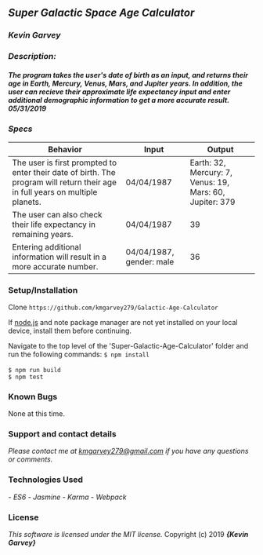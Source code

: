 ## _Super Galactic Space Age Calculator_

### _***Kevin Garvey***_

### _Description:_
##### _The program takes the user's date of birth as an input, and returns their age in Earth, Mercury, Venus, Mars, and Jupiter years. In addition, the user can recieve their approximate life expectancy input and enter additional demographic information to get a more accurate result. 05/31/2019_

### _Specs_
|Behavior|Input|Output|
|---|---|---|
|The user is first prompted to enter their date of birth. The program will return their age in full years on multiple planets.|04/04/1987|Earth: 32, Mercury: 7, Venus: 19, Mars: 60, Jupiter: 379|
|The user can also check their life expectancy in remaining years.|04/04/1987|39|
|Entering additional information will result in a more accurate number.|04/04/1987, gender: male|36|   


### Setup/Installation
Clone ``https://github.com/kmgarvey279/Galactic-Age-Calculator``

If [node.js](http://nodejs.org/) and note package manager are not yet installed on your local device, install them before continuing.

Navigate to the top level of the 'Super-Galactic-Age-Calculator' folder and run the following commands:
``$ npm install``<br>    
``$ npm run build``<br>
``$ npm test``<br>

### Known Bugs
None at this time.
### Support and contact details

_Please contact me at kmgarvey279@gmail.com if you have any questions or comments._

### Technologies Used

_- ES6_
_- Jasmine_
_- Karma_
_- Webpack_
### License

_This software is licensed under the MIT license._
Copyright (c) 2019 **_{Kevin Garvey}_**
